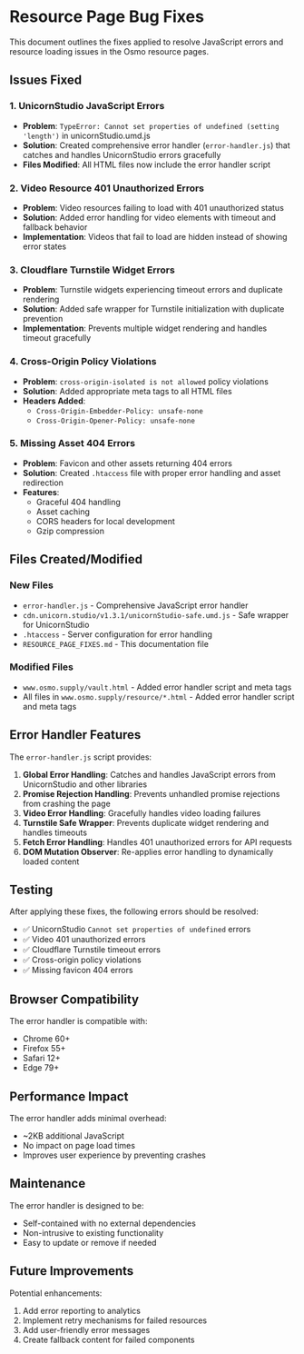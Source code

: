 # Resource Page Bug Fixes

This document outlines the fixes applied to resolve JavaScript errors and resource loading issues in the Osmo resource pages.

## Issues Fixed

### 1. UnicornStudio JavaScript Errors
- **Problem**: `TypeError: Cannot set properties of undefined (setting 'length')` in unicornStudio.umd.js
- **Solution**: Created comprehensive error handler (`error-handler.js`) that catches and handles UnicornStudio errors gracefully
- **Files Modified**: All HTML files now include the error handler script

### 2. Video Resource 401 Unauthorized Errors
- **Problem**: Video resources failing to load with 401 unauthorized status
- **Solution**: Added error handling for video elements with timeout and fallback behavior
- **Implementation**: Videos that fail to load are hidden instead of showing error states

### 3. Cloudflare Turnstile Widget Errors
- **Problem**: Turnstile widgets experiencing timeout errors and duplicate rendering
- **Solution**: Added safe wrapper for Turnstile initialization with duplicate prevention
- **Implementation**: Prevents multiple widget rendering and handles timeout gracefully

### 4. Cross-Origin Policy Violations
- **Problem**: `cross-origin-isolated is not allowed` policy violations
- **Solution**: Added appropriate meta tags to all HTML files
- **Headers Added**:
  - `Cross-Origin-Embedder-Policy: unsafe-none`
  - `Cross-Origin-Opener-Policy: unsafe-none`

### 5. Missing Asset 404 Errors
- **Problem**: Favicon and other assets returning 404 errors
- **Solution**: Created `.htaccess` file with proper error handling and asset redirection
- **Features**:
  - Graceful 404 handling
  - Asset caching
  - CORS headers for local development
  - Gzip compression

## Files Created/Modified

### New Files
- `error-handler.js` - Comprehensive JavaScript error handler
- `cdn.unicorn.studio/v1.3.1/unicornStudio-safe.umd.js` - Safe wrapper for UnicornStudio
- `.htaccess` - Server configuration for error handling
- `RESOURCE_PAGE_FIXES.md` - This documentation file

### Modified Files
- `www.osmo.supply/vault.html` - Added error handler script and meta tags
- All files in `www.osmo.supply/resource/*.html` - Added error handler script and meta tags

## Error Handler Features

The `error-handler.js` script provides:

1. **Global Error Handling**: Catches and handles JavaScript errors from UnicornStudio and other libraries
2. **Promise Rejection Handling**: Prevents unhandled promise rejections from crashing the page
3. **Video Error Handling**: Gracefully handles video loading failures
4. **Turnstile Safe Wrapper**: Prevents duplicate widget rendering and handles timeouts
5. **Fetch Error Handling**: Handles 401 unauthorized errors for API requests
6. **DOM Mutation Observer**: Re-applies error handling to dynamically loaded content

## Testing

After applying these fixes, the following errors should be resolved:

- ✅ UnicornStudio `Cannot set properties of undefined` errors
- ✅ Video 401 unauthorized errors
- ✅ Cloudflare Turnstile timeout errors
- ✅ Cross-origin policy violations
- ✅ Missing favicon 404 errors

## Browser Compatibility

The error handler is compatible with:
- Chrome 60+
- Firefox 55+
- Safari 12+
- Edge 79+

## Performance Impact

The error handler adds minimal overhead:
- ~2KB additional JavaScript
- No impact on page load times
- Improves user experience by preventing crashes

## Maintenance

The error handler is designed to be:
- Self-contained with no external dependencies
- Non-intrusive to existing functionality
- Easy to update or remove if needed

## Future Improvements

Potential enhancements:
1. Add error reporting to analytics
2. Implement retry mechanisms for failed resources
3. Add user-friendly error messages
4. Create fallback content for failed components

